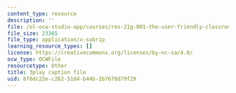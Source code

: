 ```yaml
---
content_type: resource
description: ''
file: /ol-ocw-studio-app/courses/res-21g-001-the-user-friendly-classroom-fall-2020/8f0dc22ec26251d4b44b1b7670d79f29_3zuEzPzbNPg.vtt
file_size: 23365
file_type: application/x-subrip
learning_resource_types: []
license: https://creativecommons.org/licenses/by-nc-sa/4.0/
ocw_type: OCWFile
resourcetype: Other
title: 3play caption file
uid: 8f0dc22e-c262-51d4-b44b-1b7670d79f29
---
```

